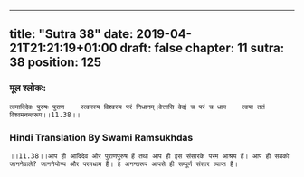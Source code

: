 
---
title: "Sutra 38"
date: 2019-04-21T21:21:19+01:00
draft: false
chapter: 11
sutra: 38
position: 125
---
### मूल श्लोकः:
```
त्वमादिदेवः पुरुषः पुराण    स्त्वमस्य विश्वस्य परं निधानम्।वेत्तासि वेद्यं च परं च धाम    त्वया ततं विश्वमनन्तरूप।।11.38।।

```

### Hindi Translation By Swami Ramsukhdas
```
।।11.38।।आप ही आदिदेव और पुराणपुरुष हैं तथा आप ही इस संसारके परम आश्रय हैं। आप ही सबको जाननेवाले? जाननेयोग्य और परमधाम हैं। हे अनन्तरूप आपसे ही सम्पूर्ण संसार व्याप्त है।

```

